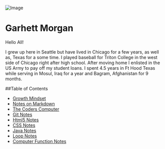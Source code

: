![Image](https://scontent-sea1-1.xx.fbcdn.net/v/t1.0-1/p160x160/11998988_10153213309728165_2169761095942928948_n.jpg?_nc_cat=108&_nc_sid=dbb9e7&_nc_ohc=3v6CcTe89I8AX9Zb2iq&_nc_ht=scontent-sea1-1.xx&_nc_tp=6&oh=e2c993cc54c1543b41b302bad585a854&oe=5E94E422)

<!-- Only I can see this! -->

# Garhett Morgan

Hello All!

I grew up here in Seattle but have lived in Chicago for a few years, as well as, Texas for a some time. I played baseball for Triton College in the west side of Chicago right after high school. After moving home I enlisted in the US Army to pay off my student loans. I spent 4.5 years in Ft Hood Texas while serving in Mosul, Iraq for a year and Bagram, Afghanistan for 9 months. 

##Table of Contents

  - [Growth Mindset](https://garhettm.github.io/learning-journal-repo/growth-mindset)
  - [Notes on Markdown](https://garhettm.github.io/learning-journal-repo/notes-about-markdown)
  - [The Coders Computer](https://garhettm.github.io/learning-journal-repo/coders-computer)
  - [Git Notes](https://garhettm.github.io/learning-journal-repo/notes-git-revision)
  - [Html5 Notes](https://garhettm.github.io/learning-journal-repo/html5-notes)
  - [CSS Notes](https://garhettm.github.io/learning-journal-repo/css-notes)
  - [Java Notes](https://garhettm.github.io/learning-journal-repo/java)
  - [Loop Notes](https://garhettm.github.io/learning-journal-repo/loops)
  - [Computer Function Notes](https://garhettm.github.io/learning-journal-repo/computer)